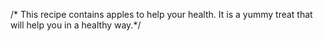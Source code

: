 /* This recipe contains apples to help your health. It is a yummy treat that will help you in a healthy way.*/